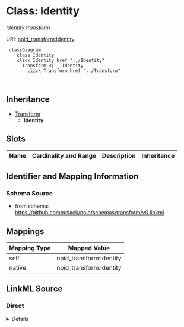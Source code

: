 

# Class: Identity 


_Identity transform_





URI: [noid_transform:Identity](https://github.com/nclack/noid/schemas/transform/Identity)






```mermaid
 classDiagram
    class Identity
    click Identity href "../Identity"
      Transform <|-- Identity
        click Transform href "../Transform"
      
      
```





## Inheritance
* [Transform](Transform.md)
    * **Identity**



## Slots

| Name | Cardinality and Range | Description | Inheritance |
| ---  | --- | --- | --- |









## Identifier and Mapping Information







### Schema Source


* from schema: https://github.com/nclack/noid/schemas/transform/v0.linkml




## Mappings

| Mapping Type | Mapped Value |
| ---  | ---  |
| self | noid_transform:Identity |
| native | noid_transform:Identity |







## LinkML Source

<!-- TODO: investigate https://stackoverflow.com/questions/37606292/how-to-create-tabbed-code-blocks-in-mkdocs-or-sphinx -->

### Direct

<details>
```yaml
name: Identity
description: Identity transform
from_schema: https://github.com/nclack/noid/schemas/transform/v0.linkml
is_a: Transform

```
</details>

### Induced

<details>
```yaml
name: Identity
description: Identity transform
from_schema: https://github.com/nclack/noid/schemas/transform/v0.linkml
is_a: Transform

```
</details>